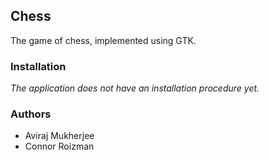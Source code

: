 Chess
---
The game of chess, implemented using GTK.

### Installation

_The application does not have an installation procedure yet._

### Authors
- Aviraj Mukherjee
- Connor Roizman
